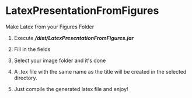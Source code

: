 # LatexPresentationFromFigures
Make Latex from your Figures Folder


1) Execute ___/dist/LatexPresentationFromFigures.jar___

2) Fill in the fields

3) Select your image folder and it's done

4) A .tex file with the same name as the title will be created in the selected directory.

5) Just compile the generated latex file and enjoy!
